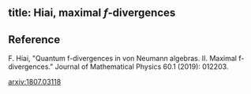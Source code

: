 title: Hiai, maximal $f$-divergences
---

## Reference

F. Hiai, "Quantum f-divergences in von Neumann algebras. II. Maximal f-divergences." Journal of Mathematical Physics 60.1 (2019): 012203.


[arxiv:1807.03118](https://arxiv.org/abs/1807.03118)



